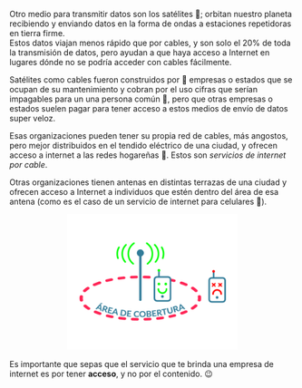 Otro medio para transmitir datos son los satélites :satellite:; orbitan nuestro planeta recibiendo y enviando datos en la forma de ondas a estaciones repetidoras en tierra firme. 
<br>
Estos datos viajan menos rápido que por cables, y son solo el 20% de toda la transmisión de datos, pero ayudan a que haya acceso a Internet en lugares dónde no se podría acceder con cables fácilmente. 

Satélites como cables fueron construidos por :department_store: empresas o estados que se ocupan de su mantenimiento y cobran por el uso cifras que serían impagables para un una persona común :bow:, pero que otras empresas o estados suelen pagar para tener acceso a estos medios de envío de datos super veloz.

Esas organizaciones pueden tener su propia red de cables, más angostos, pero mejor distribuidos en el tendido eléctrico de una ciudad, y ofrecen acceso a internet a las redes hogareñas :house_with_garden:. Estos son _servicios de internet por cable_.

Otras organizaciones tienen antenas en distintas terrazas de una ciudad y ofrecen acceso a Internet a individuos que estén dentro del área de esa antena (como es el caso de un servicio de internet para celulares :calling:).

<center><img src="https://raw.githubusercontent.com/MumukiProject/mumuki-guia-text-redes-e-internet/master/images/cobertura-01_1520345376548.png" alt="cobertura-01_1520345376548.png" width="300"></center>

Es importante que sepas que el servicio que te brinda una empresa de internet es por tener **acceso**, y no por el contenido. :wink:


